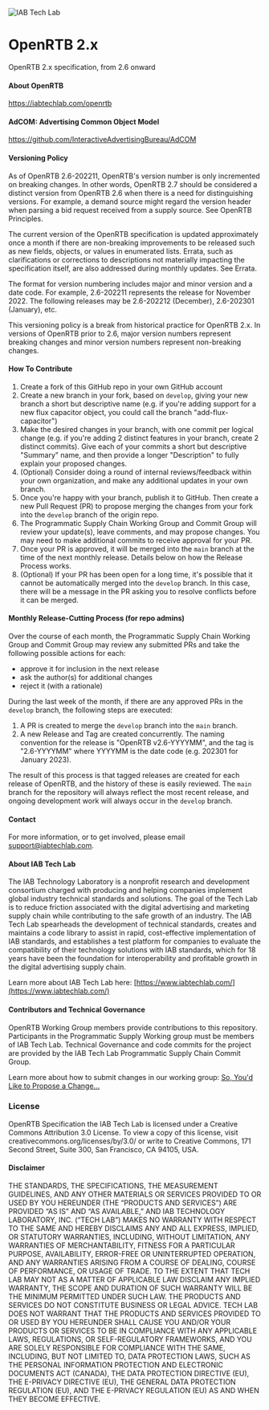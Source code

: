 ![IAB Tech Lab](https://drive.google.com/uc?id=10yoBoG5uRETSXRrnJPUDuONujvADrSG1)

# **OpenRTB 2.x**
OpenRTB 2.x specification, from 2.6 onward

#### About OpenRTB
https://iabtechlab.com/openrtb  


#### AdCOM: Advertising Common Object Model
https://github.com/InteractiveAdvertisingBureau/AdCOM

#### Versioning Policy
As of OpenRTB 2.6-202211, OpenRTB's version number is only incremented on breaking changes. In other words, OpenRTB 2.7 should be considered a distinct version from OpenRTB 2.6 when there is a need for distinguishing versions. For example, a demand source might regard the version header when parsing a bid request received from a supply source. See OpenRTB Principles.

The current version of the OpenRTB specification is updated approximately once a month if there are non-breaking improvements to be released such as new fields, objects, or values in enumerated lists. Errata, such as clarifications or corrections to descriptions not materially impacting the specification itself, are also addressed during monthly updates. See Errata.

The format for version numbering includes major and minor version and a date code. For example, 2.6-202211 represents the release for November 2022. The following releases may be 2.6-202212 (December), 2.6-202301 (January), etc.

This versioning policy is a break from historical practice for OpenRTB 2.x. In versions of OpenRTB prior to 2.6, major version numbers represent breaking changes and minor version numbers represent non-breaking changes.

#### How To Contribute

1. Create a fork of this GitHub repo in your own GitHub account
1. Create a new branch in your fork, based on `develop`, giving your new branch a short but descriptive name (e.g. if you're adding support for a new flux capacitor object, you could call the branch "add-flux-capacitor")
1. Make the desired changes in your branch, with one commit per logical change (e.g. if you're adding 2 distinct features in your branch, create 2 distinct commits). Give each of your commits a short but descriptive "Summary" name, and then provide a longer "Description" to fully explain your proposed changes.
1. (Optional) Consider doing a round of internal reviews/feedback within your own organization, and make any additional updates in your own branch.
1. Once you're happy with your branch, publish it to GitHub. Then create a new Pull Request (PR) to propose merging the changes from your fork into the `develop` branch of the origin repo.
1. The Programmatic Supply Chain Working Group and Commit Group will review your update(s), leave comments, and may propose changes. You may need to make additional commits to receive approval for your PR.
1. Once your PR is approved, it will be merged into the `main` branch at the time of the next monthly release. Details below on how the Release Process works.
1. (Optional) If your PR has been open for a long time, it's possible that it cannot be automatically merged into the `develop` branch. In this case, there will be a message in the PR asking you to resolve conflicts before it can be merged.

#### Monthly Release-Cutting Process (for repo admins)

Over the course of each month, the Programmatic Supply Chain Working Group and Commit Group may review any submitted PRs and take the following possible actions for each:
- approve it for inclusion in the next release
- ask the author(s) for additional changes
- reject it (with a rationale)

During the last week of the month, if there are any approved PRs in the `develop` branch, the following steps are executed:

1. A PR is created to merge the `develop` branch into the `main` branch.
1. A new Release and Tag are created concurrently. The naming convention for the release is "OpenRTB v2.6-YYYYMM", and the tag is "2.6-YYYYMM" where YYYYMM is the date code (e.g. 202301 for January 2023).

The result of this process is that tagged releases are created for each release of OpenRTB, and the history of these is easily reviewed. The `main` branch for the repository will always reflect the most recent release, and ongoing development work will always occur in the `develop` branch.

#### Contact
For more information, or to get involved, please email support@iabtechlab.com.

#### About IAB Tech Lab  
The IAB Technology Laboratory is a nonprofit research and development consortium charged
with producing and helping companies implement global industry technical standards and
solutions. The goal of the Tech Lab is to reduce friction associated with the digital advertising and marketing supply chain while contributing to the safe growth of an industry. The IAB Tech Lab spearheads the development of technical standards, creates and maintains a code library to assist in rapid, cost-effective implementation of IAB standards, and establishes a test platform for companies to evaluate the compatibility of their technology solutions with IAB standards, which for 18 years have been the foundation for interoperability and profitable growth in the digital advertising supply chain.

Learn more about IAB Tech Lab here: [https://www.iabtechlab.com/](https://www.iabtechlab.com/)


#### Contributors and Technical Governance

OpenRTB Working Group members provide contributions to this repository. Participants in the Programmatic Supply Working group must be members of IAB Tech Lab. Technical Governance and code commits for the project are provided by the IAB Tech Lab Programmatic Supply Chain Commit Group. 

Learn more about how to submit changes in our working group: [So, You'd Like to Propose a Change...](http://iabtechlab.com/blog/so-youd-like-to-propose-a-change-to-openrtb-adcom/)

### License
OpenRTB Specification the IAB Tech Lab is licensed under a Creative Commons Attribution 3.0 License.   To view a copy of this license, visit creativecommons.org/licenses/by/3.0/ or write to Creative Commons, 171 Second Street, Suite 300, San Francisco, CA 94105, USA.

#### Disclaimer

THE STANDARDS, THE SPECIFICATIONS, THE MEASUREMENT GUIDELINES, AND ANY OTHER MATERIALS OR SERVICES PROVIDED TO OR USED BY YOU HEREUNDER (THE “PRODUCTS AND SERVICES”) ARE PROVIDED “AS IS” AND “AS AVAILABLE,” AND IAB TECHNOLOGY LABORATORY, INC. (“TECH LAB”) MAKES NO WARRANTY WITH RESPECT TO THE SAME AND HEREBY DISCLAIMS ANY AND ALL EXPRESS, IMPLIED, OR STATUTORY WARRANTIES, INCLUDING, WITHOUT LIMITATION, ANY WARRANTIES OF MERCHANTABILITY, FITNESS FOR A PARTICULAR PURPOSE, AVAILABILITY, ERROR-FREE OR UNINTERRUPTED OPERATION, AND ANY WARRANTIES ARISING FROM A COURSE OF DEALING, COURSE OF PERFORMANCE, OR USAGE OF TRADE. TO THE EXTENT THAT TECH LAB MAY NOT AS A MATTER OF APPLICABLE LAW DISCLAIM ANY IMPLIED WARRANTY, THE SCOPE AND DURATION OF SUCH WARRANTY WILL BE THE MINIMUM PERMITTED UNDER SUCH LAW. THE PRODUCTS AND SERVICES DO NOT CONSTITUTE BUSINESS OR LEGAL ADVICE. TECH LAB DOES NOT WARRANT THAT THE PRODUCTS AND SERVICES PROVIDED TO OR USED BY YOU HEREUNDER SHALL CAUSE YOU AND/OR YOUR PRODUCTS OR SERVICES TO BE IN COMPLIANCE WITH ANY APPLICABLE LAWS, REGULATIONS, OR SELF-REGULATORY FRAMEWORKS, AND YOU ARE SOLELY RESPONSIBLE FOR COMPLIANCE WITH THE SAME, INCLUDING, BUT NOT LIMITED TO, DATA PROTECTION LAWS, SUCH AS THE PERSONAL INFORMATION PROTECTION AND ELECTRONIC DOCUMENTS ACT (CANADA), THE DATA PROTECTION DIRECTIVE (EU), THE E-PRIVACY DIRECTIVE (EU), THE GENERAL DATA PROTECTION REGULATION (EU), AND THE E-PRIVACY REGULATION (EU) AS AND WHEN THEY BECOME EFFECTIVE.
